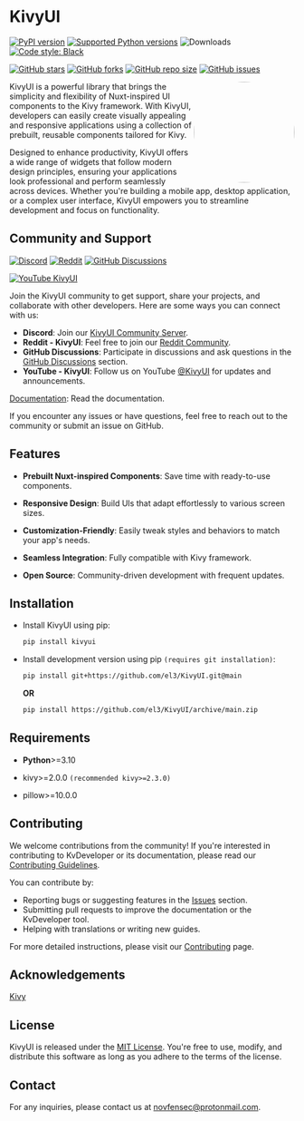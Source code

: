 # KivyUI

[![PyPI version](https://img.shields.io/pypi/v/kivyui.svg?color=blueviolet&logo=pypi&logoColor=white)](https://pypi.org/project/kvdeveloper)
[![Supported Python versions](https://img.shields.io/pypi/pyversions/kivyui.svg?color=yellow&logo=python&logoColor=ffd43b)](#Installation)
![Downloads](https://static.pepy.tech/badge/kivyui)
[![Code style: Black](https://img.shields.io/badge/code%20style-black-000000.svg?color=purple)](https://github.com/psf/black)

[![GitHub stars](https://img.shields.io/github/stars/el3/KivyUI)](https://github.com/el3/KivyUI/stargazers)
[![GitHub forks](https://img.shields.io/github/forks/el3/KivyUI)](https://github.com/el3/KivyUI/network)
[![GitHub repo size](https://img.shields.io/github/repo-size/el3/KivyUI?color=red&logo=github&logoColor=white)](https://github.com/el3/KivyUI)
[![GitHub issues](https://img.shields.io/github/issues/el3/KivyUI?color=blueviolet&logo=github&logoColor=white)](https://github.com/el3/KivyUI/issues)

<img src="https://raw.githubusercontent.com/el3/KivyUI/main/assets/kivyui_logo256.png" height="178" align="right" style="border-radius:50%;" padding="11"/>

<p>KivyUI is a powerful library that brings the simplicity and flexibility of Nuxt-inspired UI components to the Kivy framework. With KivyUI, developers can easily create visually appealing and responsive applications using a collection of prebuilt, reusable components tailored for Kivy.

Designed to enhance productivity, KivyUI offers a wide range of widgets that follow modern design principles, ensuring your applications look professional and perform seamlessly across devices. Whether you're building a mobile app, desktop application, or a complex user interface, KivyUI empowers you to streamline development and focus on functionality.</p>

## Community and Support
[![Discord](https://img.shields.io/discord/566880874789076992?style=for-the-badge&color=7289da&logo=discord&logoColor=7289da)](https://discord.gg/y9tqwbV5NK)
[![Reddit](https://img.shields.io/static/v1?label=reddit&message=KivyUI&style=for-the-badge&color=orangered&logo=reddit&logoColor=orangered)](https://reddit.com/r/KivyUI)
[![GitHub Discussions](https://img.shields.io/static/v1?label=GitHub%20Discussions&message=ask%20questions&style=for-the-badge&color=blueviolet&logo=github&logoColor=white)](https://github.com/el3/KivyUI/discussions)

[![YouTube KivyUI](https://img.shields.io/static/v1?label=Youtube&message=KivyUI&color=blue&logo=youtube&logoColor=ff0000)](https://youtube.com/@KivyUI)

Join the KivyUI community to get support, share your projects, and collaborate with other developers. Here are some ways you can connect with us:

- **Discord**: Join our [KivyUI Community Server](https://discord.gg/y9tqwbV5NK).
- **Reddit - KivyUI**: Feel free to join our [Reddit Community](https://reddit.com/r/KivyUI).
- **GitHub Discussions**: Participate in discussions and ask questions in the [GitHub Discussions](https://github.com/el3/KivyUI/discussions) section.
- **YouTube - KivyUI**: Follow us on YouTube [@KivyUI](https://youtube.com/@KivyUI) for updates and announcements.

[Documentation](#docs): Read the documentation.

If you encounter any issues or have questions, feel free to reach out to the community or submit an issue on GitHub.

## Features

- **Prebuilt Nuxt-inspired Components**: Save time with ready-to-use components.

- **Responsive Design**: Build UIs that adapt effortlessly to various screen sizes.

- **Customization-Friendly**: Easily tweak styles and behaviors to match your app's needs.

- **Seamless Integration**: Fully compatible with Kivy framework.

- **Open Source**: Community-driven development with frequent updates.

## Installation
- Install KivyUI using pip:

    ```bash
    pip install kivyui
    ```

- Install development version using pip `(requires git installation)`:

    ```bash
    pip install git+https://github.com/el3/KivyUI.git@main
    ```

    **OR**

    ```bash
    pip install https://github.com/el3/KivyUI/archive/main.zip
    ```


## Requirements
- **Python**>=3.10

- kivy>=2.0.0 `(recommended kivy>=2.3.0)`

- pillow>=10.0.0

## Contributing

We welcome contributions from the community! If you're interested in contributing to KvDeveloper or its documentation, please read our [Contributing Guidelines](https://github.com/el3/KivyUI/blob/main/CONTRIBUTING.md).

You can contribute by:

- Reporting bugs or suggesting features in the [Issues](https://github.com/el3/KivyUI/issues) section.
- Submitting pull requests to improve the documentation or the KvDeveloper tool.
- Helping with translations or writing new guides.

For more detailed instructions, please visit our [Contributing](https://github.com/el3/KivyUI/blob/main/CONTRIBUTING.md) page.

## Acknowledgements

[Kivy](https://github.com/kivy)

## License

KivyUI is released under the [MIT License](https://github.com/el3/KivyUI/blob/main/LICENSE). You're free to use, modify, and distribute this software as long as you adhere to the terms of the license.

## Contact
For any inquiries, please contact us at [novfensec@protonmail.com](mailto:novfensec@protonmail.com).
